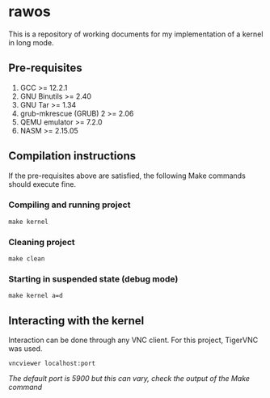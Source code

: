 # rawos

This is a repository of working documents for my implementation of a kernel in long mode.

## Pre-requisites
1. GCC >= 12.2.1
2. GNU Binutils >= 2.40
3. GNU Tar >= 1.34
4. grub-mkrescue (GRUB) 2 >= 2.06
5. QEMU emulator >= 7.2.0
6. NASM >= 2.15.05 

## Compilation instructions
If the pre-requisites above are satisfied, the following Make commands should execute fine.
### Compiling and running project
`make kernel`
### Cleaning project
`make clean`
### Starting in suspended state (debug mode)
`make kernel a=d`

## Interacting with the kernel
Interaction can be done through any VNC client. For this project, TigerVNC was used.

`vncviewer localhost:port`

*The default port is 5900 but this can vary, check the output of the Make command*